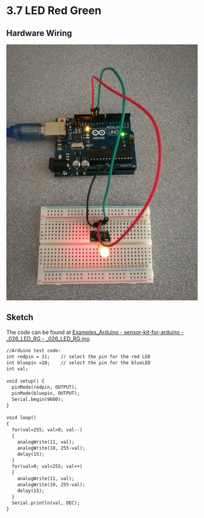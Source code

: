 # 3.7 LED Red Green

## Hardware Wiring

![LED Red Green](../../Examples/sensor-kit-for-arduino/026_led_rg.jpg)


## Sketch

The code can be found at [Examples_Arduino - sensor-kit-for-arduino - _026_LED_RG - _026_LED_RG.ino](https://github.com/LongerVisionRobot/Examples_Arduino/blob/master/sensor-kit-for-arduino/_026_LED_RG/_026_LED_RG.ino).
```
//Arduino test code:
int redpin = 11;    // select the pin for the red LED
int bluepin =10;    // select the pin for the blueLED
int val;

void setup() {
  pinMode(redpin, OUTPUT);
  pinMode(bluepin, OUTPUT);
  Serial.begin(9600);
}

void loop() 
{
  for(val=255; val>0; val--)
  {
    analogWrite(11, val);
    analogWrite(10, 255-val);
    delay(15); 
  }
  for(val=0; val<255; val++)
  {
    analogWrite(11, val);
    analogWrite(10, 255-val);
    delay(15); 
  }
  Serial.println(val, DEC);
}
```